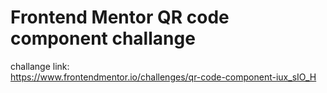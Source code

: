 # Frontend Mentor QR code component challange

challange link:  
https://www.frontendmentor.io/challenges/qr-code-component-iux_sIO_H
